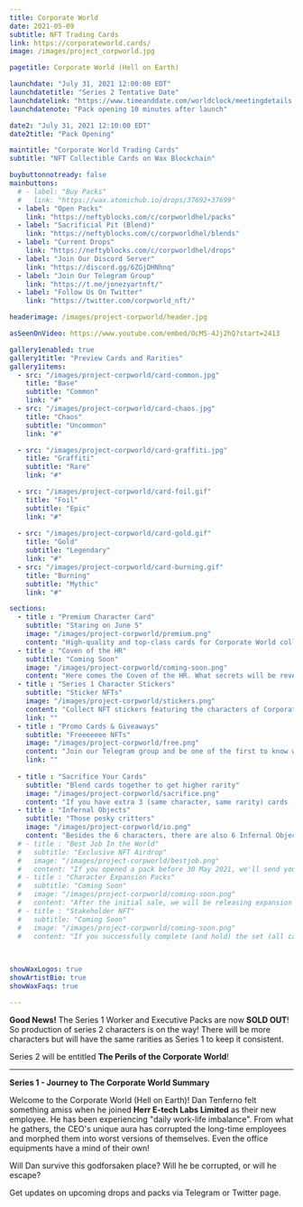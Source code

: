 ```yaml
---
title: Corporate World
date: 2021-05-09
subtitle: NFT Trading Cards
link: https://corporateworld.cards/
image: /images/project_corpworld.jpg

pagetitle: Corporate World (Hell on Earth)

launchdate: "July 31, 2021 12:00:00 EDT"
launchdatetitle: "Series 2 Tentative Date"
launchdatelink: "https://www.timeanddate.com/worldclock/meetingdetails.html?year=2021&month=7&day=31&hour=16&min=0&sec=0&p1=145&p2=179&p3=137&p4=136&p5=16"
launchdatenote: "Pack opening 10 minutes after launch"

date2: "July 31, 2021 12:10:00 EDT"
date2title: "Pack Opening"

maintitle: "Corporate World Trading Cards"
subtitle: "NFT Collectible Cards on Wax Blockchain"

buybuttonnotready: false
mainbuttons:
  # - label: "Buy Packs"
  #   link: "https://wax.atomichub.io/drops/37692+37699"
  - label: "Open Packs"
    link: "https://neftyblocks.com/c/corpworldhel/packs"
  - label: "Sacrificial Pit (Blend)"
    link: "https://neftyblocks.com/c/corpworldhel/blends"
  - label: "Current Drops"
    link: "https://neftyblocks.com/c/corpworldhel/drops"
  - label: "Join Our Discord Server"
    link: "https://discord.gg/6ZGjDHNhnq" 
  - label: "Join Our Telegram Group"
    link: "https://t.me/jonezyartnft/" 
  - label: "Follow Us On Twitter"
    link: "https://twitter.com/corpworld_nft/" 

headerimage: /images/project-corpworld/header.jpg

asSeenOnVideo: https://www.youtube.com/embed/OcMS-4Jj2hQ?start=2413

gallery1enabled: true
gallery1title: "Preview Cards and Rarities"
gallery1items:
  - src: "/images/project-corpworld/card-common.jpg"
    title: "Base"
    subtitle: "Common"
    link: "#"
  - src: "/images/project-corpworld/card-chaos.jpg"
    title: "Chaos"
    subtitle: "Uncommon"
    link: "#"

  - src: "/images/project-corpworld/card-graffiti.jpg"
    title: "Graffiti"
    subtitle: "Rare"
    link: "#"

  - src: "/images/project-corpworld/card-foil.gif"
    title: "Foil"
    subtitle: "Epic"
    link: "#"
  
  - src: "/images/project-corpworld/card-gold.gif"
    title: "Gold"
    subtitle: "Legendary"
    link: "#"
  - src: "/images/project-corpworld/card-burning.gif"
    title: "Burning"
    subtitle: "Mythic"
    link: "#"

sections:
  - title : "Premium Character Card"
    subtitle: "Staring on June 5"
    image: "/images/project-corpworld/premium.png"
    content: "High-quality and top-class cards for Corporate World collectors. Initial sale will be whitelisted for accounts that opened a pack (1 day before the drop)."
  - title : "Coven of the HR"
    subtitle: "Coming Soon"
    image: "/images/project-corpworld/coming-soon.png"
    content: "Here comes the Coven of the HR. What secrets will be revealed? New character cards and special blends."
  - title : "Series 1 Character Stickers"
    subtitle: "Sticker NFTs"
    image: "/images/project-corpworld/stickers.png"
    content: "Collect NFT stickers featuring the characters of Corporate World Series 1! Collect them all!"
    link: ""
  - title : "Promo Cards & Giveaways"
    subtitle: "Freeeeeee NFTs"
    image: "/images/project-corpworld/free.png"
    content: "Join our Telegram group and be one of the first to know whenever we have a giveaway or a free promo card drop."
    link: ""
  
  - title : "Sacrifice Your Cards"
    subtitle: "Blend cards together to get higher rarity"
    image: "/images/project-corpworld/sacrifice.png"
    content: "If you have extra 3 (same character, same rarity) cards , you can blend them to the  upgraded version. But, to get 1 Infernal Object, you must sacrifice all 6 Mythic character cards."
  - title : "Infernal Objects"
    subtitle: "Those pesky critters"
    image: "/images/project-corpworld/io.png"
    content: "Besides the 6 characters, there are also 6 Infernal Objects in the set. These are objects found in the office that came alive and develop personalities of their own."
  # - title : "Best Job In the World"
  #   subtitle: "Exclusive NFT Airdrop"
  #   image: "/images/project-corpworld/bestjob.png"
  #   content: "If you opened a pack before 30 May 2021, we'll send you an NFT via airdrop. Limited to 1 NFT per account."
  # - title : "Character Expansion Packs"
  #   subtitle: "Coming Soon"
  #   image: "/images/project-corpworld/coming-soon.png"
  #   content: "After the initial sale, we will be releasing expansion packs that will contain 3 cards: (2) Series1 cards and (1) new character card with all rarities."
  # - title : "Stakeholder NFT"
  #   subtitle: "Coming Soon"
  #   image: "/images/project-corpworld/coming-soon.png"
  #   content: "If you successfully complete (and hold) the set (all cards in schema *series1*) by end of August 2021, we will airdrop a *Stakeholder NFT* for your achievements. If you hold this special NFT, you will get a rare NFT airdrop in the future from time to time."
    
  

showWaxLogos: true
showArtistBio: true
showWaxFaqs: true

---
```


**Good News!** The Series 1 Worker and Executive Packs are now **SOLD OUT**! So production of series 2 characters is on the way! There will be more characters but will have the same rarities as Series 1 to keep it consistent. 

Series 2 will be entitled **The Perils of the Corporate World**!

<hr>


**Series 1 - Journey to The Corporate World Summary**

Welcome to the Corporate World (Hell on Earth)! Dan Tenferno felt something amiss when he joined **Herr E-tech Labs Limited** as their new employee. He has been experiencing "daily work-life imbalance". From what he gathers, the CEO's unique
aura has corrupted the long-time employees and morphed them into worst versions of themselves. Even the office equipments have a mind of their own! 


Will Dan survive this godforsaken place? Will he be corrupted, or will he escape?


Get updates on upcoming drops and packs via Telegram or Twitter page.



